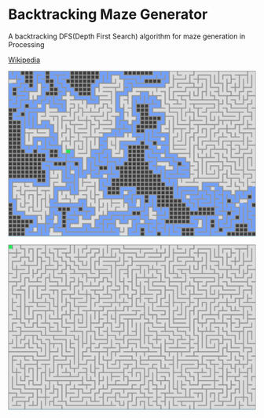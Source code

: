 # Backtracking Maze Generator
A backtracking DFS(Depth First Search) algorithm for maze generation in Processing

[Wikipedia](https://en.wikipedia.org/wiki/Maze_generation_algorithm)

![Maze in construction](screenshots/maze1.PNG)

![Maze finished](screenshots/maze2.PNG)
